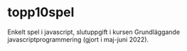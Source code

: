 # topp10spel
Enkelt spel i javascript, slutuppgift i kursen Grundläggande javascriptprogrammering (gjort i maj-juni 2022).
